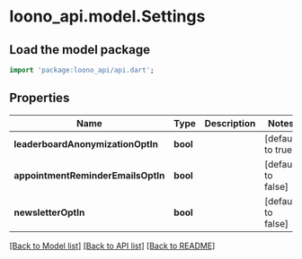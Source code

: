 # loono_api.model.Settings

## Load the model package
```dart
import 'package:loono_api/api.dart';
```

## Properties
Name | Type | Description | Notes
------------ | ------------- | ------------- | -------------
**leaderboardAnonymizationOptIn** | **bool** |  | [default to true]
**appointmentReminderEmailsOptIn** | **bool** |  | [default to false]
**newsletterOptIn** | **bool** |  | [default to false]

[[Back to Model list]](../README.md#documentation-for-models) [[Back to API list]](../README.md#documentation-for-api-endpoints) [[Back to README]](../README.md)


